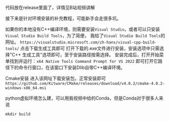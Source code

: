 代码放在release里面了，详情见B站视频讲解

接下来是针对环境安装的补充教程，可能新手会走很多坑。

如果你的本地没有C++编译环境，则需要安装`Visual Studio`，或者可以只安装`Visual Studio Build Tools`，为了简便， 我给了`Visual Studio Build Tools`的网址。
`https://visualstudio.microsoft.com/zh-hans/visual-cpp-build-tools/`
点击下载生成工具即可
打开下载的.exe文件进行安装，安装选项中只需选择"C++ 生成工具"选项即可，至于安装路径按需选择。
安装完成后，打开开始菜单找到并运行：`x64 Native Tools Command Prompt for VS 2022`
即可打开它路径下的命令行窗口，在该窗口下安装Dlib自带C++编译环境。

Cmake安装
进入该网址下载安装包，正常安装即可
`https://github.com/Kitware/CMake/releases/download/v4.0.2/cmake-4.0.2-windows-x86_64.msi`

python虚拟环境怎么建，可以用我视频中给的Conda，但是Conda对于很多人来说

```
mkdir build
```

